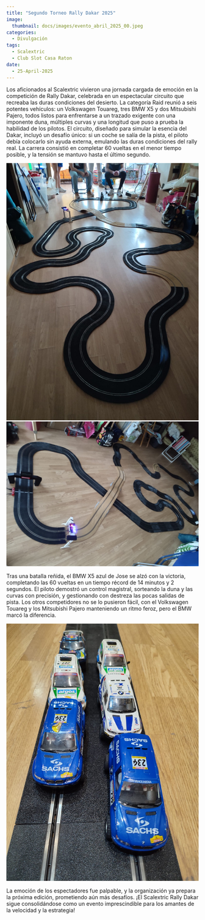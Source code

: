 ```yaml
---
title: "Segundo Torneo Rally Dakar 2025"
image: 
  thumbnail: docs/images/evento_abril_2025_00.jpeg
categories:
  - Divulgación
tags:
  - Scalextric
  - Club Slot Casa Raton
date:
  - 25-April-2025
---
```


Los aficionados al Scalextric vivieron una jornada cargada de emoción en la competición de Rally Dakar, celebrada en un espectacular circuito que recreaba las duras condiciones del desierto. La categoría Raid reunió a seis potentes vehículos: un Volkswagen Touareg, tres BMW X5 y dos Mitsubishi Pajero, todos listos para enfrentarse a un trazado exigente con una imponente duna, múltiples curvas y una longitud que puso a prueba la habilidad de los pilotos.
El circuito, diseñado para simular la esencia del Dakar, incluyó un desafío único: si un coche se salía de la pista, el piloto debía colocarlo sin ayuda externa, emulando las duras condiciones del rally real. La carrera consistió en completar 60 vueltas en el menor tiempo posible, y la tensión se mantuvo hasta el último segundo.

![](../docs/images/evento_abril_2025_01.jpeg)
![](../docs/images/evento_abril_2025_02.jpeg)

Tras una batalla reñida, el BMW X5 azul de Jose se alzó con la victoria, completando las 60 vueltas en un tiempo récord de 14 minutos y 2 segundos. El piloto demostró un control magistral, sorteando la duna y las curvas con precisión, y gestionando con destreza las pocas salidas de pista. Los otros competidores no se lo pusieron fácil, con el Volkswagen Touareg y los Mitsubishi Pajero manteniendo un ritmo feroz, pero el BMW marcó la diferencia.

![](../docs/images/evento_abril_2025_03.jpeg)

La emoción de los espectadores fue palpable, y la organización ya prepara la próxima edición, prometiendo aún más desafíos. ¡El Scalextric Rally Dakar sigue consolidándose como un evento imprescindible para los amantes de la velocidad y la estrategia!
